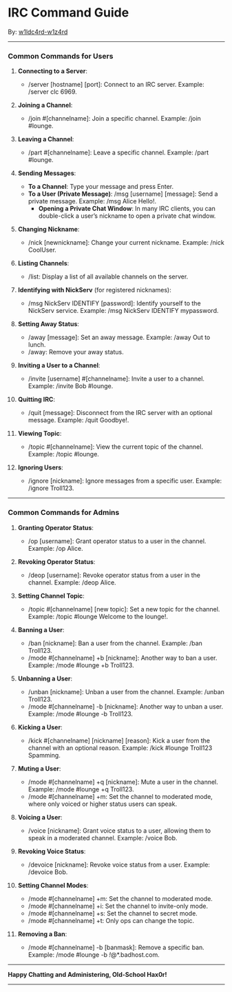 # IRC Command Guide

By: [w1ldc4rd-w1z4rd](https://github.com/w1ldc4rd-w1z4rd)

---

### Common Commands for Users

1. **Connecting to a Server**:
   - /server [hostname] [port]: Connect to an IRC server. Example: /server clc 6969.

2. **Joining a Channel**:
   - /join #[channelname]: Join a specific channel. Example: /join #lounge.

3. **Leaving a Channel**:
   - /part #[channelname]: Leave a specific channel. Example: /part #lounge.

4. **Sending Messages**:
   - **To a Channel**: Type your message and press Enter.
   - **To a User (Private Message)**: /msg [username] [message]: Send a private message. Example: /msg Alice Hello!.
     - **Opening a Private Chat Window**: In many IRC clients, you can double-click a user’s nickname to open a private chat window.

5. **Changing Nickname**:
   - /nick [newnickname]: Change your current nickname. Example: /nick CoolUser.

6. **Listing Channels**:
   - /list: Display a list of all available channels on the server.

7. **Identifying with NickServ** (for registered nicknames):
   - /msg NickServ IDENTIFY [password]: Identify yourself to the NickServ service. Example: /msg NickServ IDENTIFY mypassword.

8. **Setting Away Status**:
   - /away [message]: Set an away message. Example: /away Out to lunch.
   - /away: Remove your away status.

9. **Inviting a User to a Channel**:
   - /invite [username] #[channelname]: Invite a user to a channel. Example: /invite Bob #lounge.

10. **Quitting IRC**:
    - /quit [message]: Disconnect from the IRC server with an optional message. Example: /quit Goodbye!.

11. **Viewing Topic**:
    - /topic #[channelname]: View the current topic of the channel. Example: /topic #lounge.

12. **Ignoring Users**:
    - /ignore [nickname]: Ignore messages from a specific user. Example: /ignore Troll123.

---

### Common Commands for Admins

1. **Granting Operator Status**:
   - /op [username]: Grant operator status to a user in the channel. Example: /op Alice.

2. **Revoking Operator Status**:
   - /deop [username]: Revoke operator status from a user in the channel. Example: /deop Alice.

3. **Setting Channel Topic**:
   - /topic #[channelname] [new topic]: Set a new topic for the channel. Example: /topic #lounge Welcome to the lounge!.

4. **Banning a User**:
   - /ban [nickname]: Ban a user from the channel. Example: /ban Troll123.
   - /mode #[channelname] +b [nickname]: Another way to ban a user. Example: /mode #lounge +b Troll123.

5. **Unbanning a User**:
   - /unban [nickname]: Unban a user from the channel. Example: /unban Troll123.
   - /mode #[channelname] -b [nickname]: Another way to unban a user. Example: /mode #lounge -b Troll123.

6. **Kicking a User**:
   - /kick #[channelname] [nickname] [reason]: Kick a user from the channel with an optional reason. Example: /kick #lounge Troll123 Spamming.

7. **Muting a User**:
   - /mode #[channelname] +q [nickname]: Mute a user in the channel. Example: /mode #lounge +q Troll123.
   - /mode #[channelname] +m: Set the channel to moderated mode, where only voiced or higher status users can speak.

8. **Voicing a User**:
   - /voice [nickname]: Grant voice status to a user, allowing them to speak in a moderated channel. Example: /voice Bob.

9. **Revoking Voice Status**:
   - /devoice [nickname]: Revoke voice status from a user. Example: /devoice Bob.

10. **Setting Channel Modes**:
    - /mode #[channelname] +m: Set the channel to moderated mode.
    - /mode #[channelname] +i: Set the channel to invite-only mode.
    - /mode #[channelname] +s: Set the channel to secret mode.
    - /mode #[channelname] +t: Only ops can change the topic.

11. **Removing a Ban**:
    - /mode #[channelname] -b [banmask]: Remove a specific ban. Example: /mode #lounge -b *!*@*.badhost.com.

---

**Happy Chatting and Administering, Old-School Hax0r!**

---
